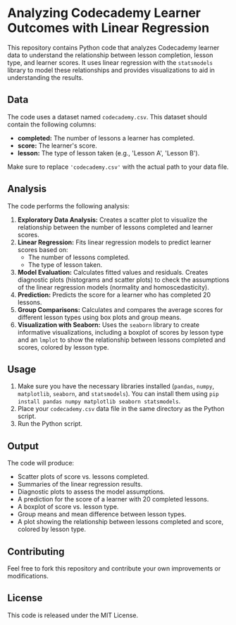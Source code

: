 # Analyzing Codecademy Learner Outcomes with Linear Regression

This repository contains Python code that analyzes Codecademy learner data to understand the relationship between lesson completion, lesson type, and learner scores. It uses linear regression with the `statsmodels` library to model these relationships and provides visualizations to aid in understanding the results.

## Data

The code uses a dataset named `codecademy.csv`. This dataset should contain the following columns:

* **completed:** The number of lessons a learner has completed.
* **score:** The learner's score.
* **lesson:** The type of lesson taken (e.g., 'Lesson A', 'Lesson B').

Make sure to replace `'codecademy.csv'` with the actual path to your data file.

## Analysis

The code performs the following analysis:

1. **Exploratory Data Analysis:** Creates a scatter plot to visualize the relationship between the number of lessons completed and learner scores.
2. **Linear Regression:** Fits linear regression models to predict learner scores based on:
    * The number of lessons completed.
    * The type of lesson taken.
3. **Model Evaluation:**  Calculates fitted values and residuals. Creates diagnostic plots (histograms and scatter plots) to check the assumptions of the linear regression models (normality and homoscedasticity).
4. **Prediction:** Predicts the score for a learner who has completed 20 lessons.
5. **Group Comparisons:**  Calculates and compares the average scores for different lesson types using box plots and group means.
6. **Visualization with Seaborn:** Uses the `seaborn` library to create informative visualizations, including a boxplot of scores by lesson type and an `lmplot` to show the relationship between lessons completed and scores, colored by lesson type.

## Usage

1. Make sure you have the necessary libraries installed (`pandas`, `numpy`, `matplotlib`, `seaborn`, and `statsmodels`). You can install them using `pip install pandas numpy matplotlib seaborn statsmodels`.
2. Place your `codecademy.csv` data file in the same directory as the Python script.
3. Run the Python script.

## Output

The code will produce:

* Scatter plots of score vs. lessons completed.
* Summaries of the linear regression results.
* Diagnostic plots to assess the model assumptions.
* A prediction for the score of a learner with 20 completed lessons.
* A boxplot of score vs. lesson type.
* Group means and mean difference between lesson types.
* A plot showing the relationship between lessons completed and score, colored by lesson type.

## Contributing

Feel free to fork this repository and contribute your own improvements or modifications.

## License

This code is released under the MIT License.
